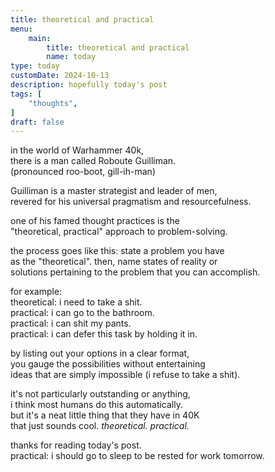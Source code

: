 ```yaml
---
title: theoretical and practical
menu:
    main:
        title: theoretical and practical
        name: today
type: today
customDate: 2024-10-13
description: hopefully today's post
tags: [
    "thoughts",
]
draft: false
---
```


in the world of Warhammer 40k,\
there is a man called Roboute Guilliman.\
(pronounced roo-boot, gill-ih-man)

Guilliman is a master strategist and leader of men,\
revered for his universal pragmatism and resourcefulness.

one of his famed thought practices is the\
"theoretical, practical" approach to problem-solving.

the process goes like this: state a problem you have\
as the "theoretical". then, name states of reality or\
solutions pertaining to the problem that you can accomplish.

for example:\
theoretical: i need to take a shit.\
practical: i can go to the bathroom.\
practical: i can shit my pants.\
practical: i can defer this task by holding it in.

by listing out your options in a clear format,\
you gauge the possibilities without entertaining\
ideas that are simply impossible (i refuse to take a shit).

it's not particularly outstanding or anything,\
i think most humans do this automatically.\
but it's a neat little thing that they have in 40K\
that just sounds cool. *theoretical. practical.*

thanks for reading today's post.\
practical: i should go to sleep to be rested for work tomorrow.